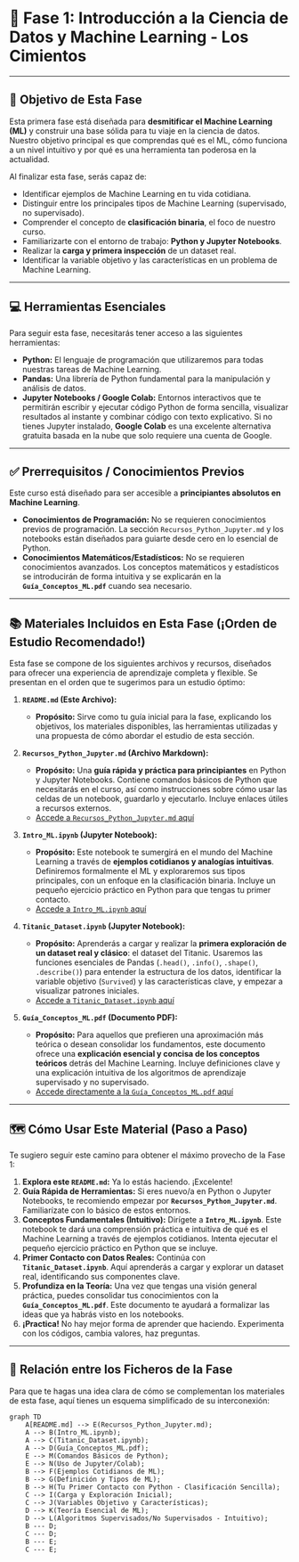 # 🚀 Fase 1: Introducción a la Ciencia de Datos y Machine Learning - Los Cimientos

---

## 🎯 Objetivo de Esta Fase

Esta primera fase está diseñada para **desmitificar el Machine Learning (ML)** y construir una base sólida para tu viaje en la ciencia de datos. Nuestro objetivo principal es que comprendas qué es el ML, cómo funciona a un nivel intuitivo y por qué es una herramienta tan poderosa en la actualidad.

Al finalizar esta fase, serás capaz de:
* Identificar ejemplos de Machine Learning en tu vida cotidiana.
* Distinguir entre los principales tipos de Machine Learning (supervisado, no supervisado).
* Comprender el concepto de **clasificación binaria**, el foco de nuestro curso.
* Familiarizarte con el entorno de trabajo: **Python y Jupyter Notebooks**.
* Realizar la **carga y primera inspección** de un dataset real.
* Identificar la variable objetivo y las características en un problema de Machine Learning.

---

## 💻 Herramientas Esenciales

Para seguir esta fase, necesitarás tener acceso a las siguientes herramientas:

* **Python:** El lenguaje de programación que utilizaremos para todas nuestras tareas de Machine Learning.
* **Pandas:** Una librería de Python fundamental para la manipulación y análisis de datos.
* **Jupyter Notebooks / Google Colab:** Entornos interactivos que te permitirán escribir y ejecutar código Python de forma sencilla, visualizar resultados al instante y combinar código con texto explicativo. Si no tienes Jupyter instalado, **Google Colab** es una excelente alternativa gratuita basada en la nube que solo requiere una cuenta de Google.

---

## ✅ Prerrequisitos / Conocimientos Previos

Este curso está diseñado para ser accesible a **principiantes absolutos en Machine Learning**.

* **Conocimientos de Programación:** No se requieren conocimientos previos de programación. La sección `Recursos_Python_Jupyter.md` y los notebooks están diseñados para guiarte desde cero en lo esencial de Python.
* **Conocimientos Matemáticos/Estadísticos:** No se requieren conocimientos avanzados. Los conceptos matemáticos y estadísticos se introducirán de forma intuitiva y se explicarán en la **`Guía_Conceptos_ML.pdf`** cuando sea necesario.

---

## 📚 Materiales Incluidos en Esta Fase (¡Orden de Estudio Recomendado!)

Esta fase se compone de los siguientes archivos y recursos, diseñados para ofrecer una experiencia de aprendizaje completa y flexible. Se presentan en el orden que te sugerimos para un estudio óptimo:

1.  **`README.md` (Este Archivo):**
    * **Propósito:** Sirve como tu guía inicial para la fase, explicando los objetivos, los materiales disponibles, las herramientas utilizadas y una propuesta de cómo abordar el estudio de esta sección.

2.  **`Recursos_Python_Jupyter.md` (Archivo Markdown):**
    * **Propósito:** Una **guía rápida y práctica para principiantes** en Python y Jupyter Notebooks. Contiene comandos básicos de Python que necesitarás en el curso, así como instrucciones sobre cómo usar las celdas de un notebook, guardarlo y ejecutarlo. Incluye enlaces útiles a recursos externos.
    * [Accede a `Recursos_Python_Jupyter.md` aquí](./Recursos_Python_Jupyter.md)

3.  **`Intro_ML.ipynb` (Jupyter Notebook):**
    * **Propósito:** Este notebook te sumergirá en el mundo del Machine Learning a través de **ejemplos cotidianos y analogías intuitivas**. Definiremos formalmente el ML y exploraremos sus tipos principales, con un enfoque en la clasificación binaria. Incluye un pequeño ejercicio práctico en Python para que tengas tu primer contacto.
    * [Accede a `Intro_ML.ipynb` aquí](./Intro_ML.ipynb)

4.  **`Titanic_Dataset.ipynb` (Jupyter Notebook):**
    * **Propósito:** Aprenderás a cargar y realizar la **primera exploración de un dataset real y clásico**: el dataset del Titanic. Usaremos las funciones esenciales de Pandas (`.head()`, `.info()`, `.shape()`, `.describe()`) para entender la estructura de los datos, identificar la variable objetivo (`Survived`) y las características clave, y empezar a visualizar patrones iniciales.
    * [Accede a `Titanic_Dataset.ipynb` aquí](./Titanic_Dataset.ipynb)

5.  **`Guía_Conceptos_ML.pdf` (Documento PDF):**
    * **Propósito:** Para aquellos que prefieren una aproximación más teórica o desean consolidar los fundamentos, este documento ofrece una **explicación esencial y concisa de los conceptos teóricos** detrás del Machine Learning. Incluye definiciones clave y una explicación intuitiva de los algoritmos de aprendizaje supervisado y no supervisado.
    * [Accede directamente a la `Guía_Conceptos_ML.pdf` aquí](./Guía_Conceptos_ML.pdf)

---

## 🗺️ Cómo Usar Este Material (Paso a Paso)

Te sugiero seguir este camino para obtener el máximo provecho de la Fase 1:

1.  **Explora este `README.md`:** Ya lo estás haciendo. ¡Excelente!
2.  **Guía Rápida de Herramientas:** Si eres nuevo/a en Python o Jupyter Notebooks, te recomiendo empezar por **`Recursos_Python_Jupyter.md`**. Familiarízate con lo básico de estos entornos.
3.  **Conceptos Fundamentales (Intuitivo):** Dirígete a **`Intro_ML.ipynb`**. Este notebook te dará una comprensión práctica e intuitiva de qué es el Machine Learning a través de ejemplos cotidianos. Intenta ejecutar el pequeño ejercicio práctico en Python que se incluye.
4.  **Primer Contacto con Datos Reales:** Continúa con **`Titanic_Dataset.ipynb`**. Aquí aprenderás a cargar y explorar un dataset real, identificando sus componentes clave.
5.  **Profundiza en la Teoría:** Una vez que tengas una visión general práctica, puedes consolidar tus conocimientos con la **`Guía_Conceptos_ML.pdf`**. Este documento te ayudará a formalizar las ideas que ya habrás visto en los notebooks.
6.  **¡Practica!** No hay mejor forma de aprender que haciendo. Experimenta con los códigos, cambia valores, haz preguntas.

---

## 🔗 Relación entre los Ficheros de la Fase

Para que te hagas una idea clara de cómo se complementan los materiales de esta fase, aquí tienes un esquema simplificado de su interconexión:

```mermaid
graph TD
    A[README.md] --> E(Recursos_Python_Jupyter.md);
    A --> B(Intro_ML.ipynb);
    A --> C(Titanic_Dataset.ipynb);
    A --> D(Guía_Conceptos_ML.pdf);
    E --> M(Comandos Básicos de Python);
    E --> N(Uso de Jupyter/Colab);
    B --> F(Ejemplos Cotidianos de ML);
    B --> G(Definición y Tipos de ML);
    B --> H(Tu Primer Contacto con Python - Clasificación Sencilla);
    C --> I(Carga y Exploración Inicial);
    C --> J(Variables Objetivo y Características);
    D --> K(Teoría Esencial de ML);
    D --> L(Algoritmos Supervisados/No Supervisados - Intuitivo);
    B --- D;
    C --- D;
    B --- E;
    C --- E;
